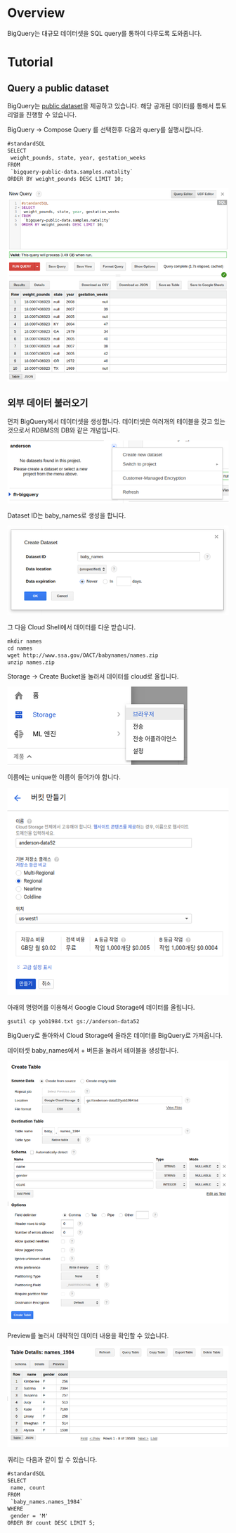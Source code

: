 # Overview 

BigQuery는 대규모 데이터셋을 SQL query를 통하여 다루도록 도와줍니다. 



# Tutorial

## Query a public dataset

BigQuery는 [public dataset](https://cloud.google.com/bigquery/public-data/)을 제공하고 있습니다.  해당 공개된 데이터를 통해서 튜토리얼을 진행할 수 있습니다. 

BigQuery -> Compose Query 를 선택한후 다음과 query를 실행시킵니다.

```
#standardSQL
SELECT
 weight_pounds, state, year, gestation_weeks
FROM
 `bigquery-public-data.samples.natality`
ORDER BY weight_pounds DESC LIMIT 10;
```

![Bigquery Result](images/bigquery-tutorial01.png)

## 외부 데이터 불러오기

먼저 BigQuery에서 데이터셋을 생성합니다. 
데이터셋은 여러개의 테이블을 갖고 있는 것으로서 RDBMS의 DB와 같은 개념입니다. 

![Create new table](images/bigquery-tutorial02.png)

Dataset ID는 baby_names로 생성을 합니다. 

![Create a new dataset](images/bigquery-tutorial03.png)

그 다음 Cloud Shell에서 데이터를 다운 받습니다.

```
mkdir names
cd names
wget http://www.ssa.gov/OACT/babynames/names.zip
unzip names.zip
```

Storage -> Create Bucket을 눌러서 데이터를 cloud로 올립니다.

![Tutorial 04](images/bigquery-tutorial04.png)

이름에는 unique한 이름이 들어가야 합니다.

![Create bucket](images/bigquery-tutorial05.png)

아래의 명령어를 이용해서 Google Cloud Storage에 데이터를 올립니다. 

```
gsutil cp yob1984.txt gs://anderson-data52
```

BigQuery로 돌아와서 Cloud Storage에 올라온 데이터를 BigQuery로 가져옵니다.

데이터셋 baby_names에서 + 버튼을 눌러서 테이블을 생성합니다. 

![Create bucket](images/bigquery-tutorial06.png)

Preview를 눌러서 대략적인 데이터 내용을 확인할 수 있습니다.

![Create bucket](images/bigquery-tutorial07.png)

쿼리는 다음과 같이 할 수 있습니다.

```
#standardSQL
SELECT
 name, count
FROM
 `baby_names.names_1984`
WHERE
 gender = 'M'
ORDER BY count DESC LIMIT 5;
```

